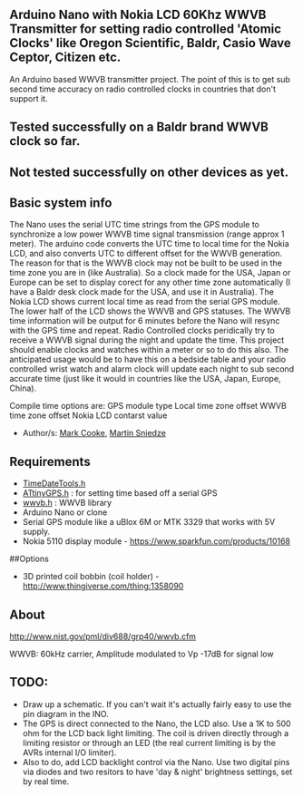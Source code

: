 ## Arduino Nano with Nokia LCD 60Khz WWVB Transmitter for setting radio controlled 'Atomic Clocks' like Oregon Scientific, Baldr, Casio Wave Ceptor, Citizen etc. 
An Arduino based WWVB transmitter project. The point of this is to get sub second time accuracy on radio controlled clocks in countries that don't support it.

## Tested successfully on a Baldr brand WWVB clock so far.

## Not tested successfully on other devices as yet.

## Basic system info
The Nano uses the serial UTC time strings from the GPS module to synchronize a low power WWVB time signal transmission (range approx 1 meter).
The arduino code converts the UTC time to local time for the Nokia LCD, and also converts UTC to different offset for the WWVB generation.
The reason for that is the WWVB clock may not be built to be used in the time zone you are in (like Australia).
So a clock made for the USA, Japan or Europe can be set to display corect for any other time zone automatically (I have a Baldr desk clock made for the USA, and use it in Australia). 
The Nokia LCD shows current local time as read from the serial GPS module. The lower half of the LCD shows the WWVB and GPS statuses.
The WWVB time information will be output for 6 minutes before the Nano will resync with the GPS time and repeat. 
Radio Controlled clocks peridically try to receive a WWVB signal during the night and update the time. This project should enable clocks and watches within a meter or so to do this also.
The anticipated usage would be to have this on a bedside table and your radio controlled wrist watch and alarm clock will update each night to sub second accurate time (just like it would in countries like the USA, Japan, Europe, China).

Compile time options are:
GPS module type
Local time zone offset
WWVB time zone offset
Nokia LCD contarst value

* Author/s: [Mark Cooke](https://www.github.com/micooke), [Martin Sniedze](https://www.github.com/mr-sneezy)

## Requirements
* [TimeDateTools.h](https://github.com/micooke/ATtinyGPS/TimeDateTools.h)
* [ATtinyGPS.h](https://github.com/micooke/ATtinyGPS/ATtinyGPS.h) : for setting time based off a serial GPS
* [wwvb.h](https://github.com/micooke/WWVB/wwvb.h) : WWVB library
* Arduino Nano or clone
* Serial GPS module like a uBlox 6M or MTK 3329 that works with 5V supply.
* Nokia 5110 display module  - https://www.sparkfun.com/products/10168

##Options
* 3D printed coil bobbin (coil holder)  - http://www.thingiverse.com/thing:1358090

## About
http://www.nist.gov/pml/div688/grp40/wwvb.cfm

WWVB: 60kHz carrier, Amplitude modulated to Vp -17dB for signal low



## TODO:
* Draw up a schematic. If you can't wait it's actually fairly easy to use the pin diagram in the INO. 
* The GPS is direct connected to the Nano, the LCD also. Use a 1K to 500 ohm for the LCD back light limiting. The coil is driven directly through a limiting resistor or through an LED (the real current limiting is by the AVRs internal I/O limiter).
* Also to do, add LCD backlight control via the Nano. Use two digital pins via diodes and two resitors to have 'day & night' brightness settings, set by real time. 

